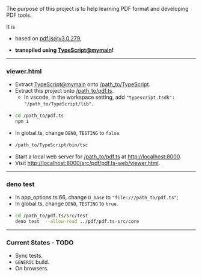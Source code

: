 The purpose of this project is to help learning PDF format and developing PDF tools.

It is

* based on [pdf.js@v3.0.279](https://github.com/mozilla/pdf.js/tree/v3.0.279),

* **transpiled using [TypeScript@mymain](https://github.com/nmtigor/TypeScript/tree/mymain/PRs)!**

---

### viewer.html

* Extract [TypeScript@mymain](https://github.com/nmtigor/TypeScript) onto <ins>/path_to/TypeScript</ins>.
* Extract this project onto <ins>/path_to/pdf.ts</ins>.
  * In vscode, in the workspace setting, add `"typescript.tsdk": "/path_to/TypeScript/lib"`.
* 
  ```bash
  cd /path_to/pdf.ts
  npm i
  ```
* In global.ts, change `DENO`, `TESTING` to `false`.
* 
  ```bash
  /path_to/TypeScript/bin/tsc
  ```
* Start a local web server for <ins>/path_to/pdf.ts</ins> at <ins>h</ins><ins>ttp://localhost:8000</ins>.
* Visit <ins>h</ins><ins>ttp://localhost:8000/src/pdf/pdf.ts-web/viewer.html</ins>.

---

### deno test

* In app_options.ts:66, change `D_base`  to `"file:///path_to/pdf.ts"`;
* In global.ts, change `DENO`, `TESTING` to `true`.
* 
  ```bash
  cd /path_to/pdf.ts/src/test
  deno test  --allow-read ../pdf/pdf.ts-src/core
  ```

---

### Current States - TODO

* Sync tests.
* `GENERIC` build.
* On browsers.
